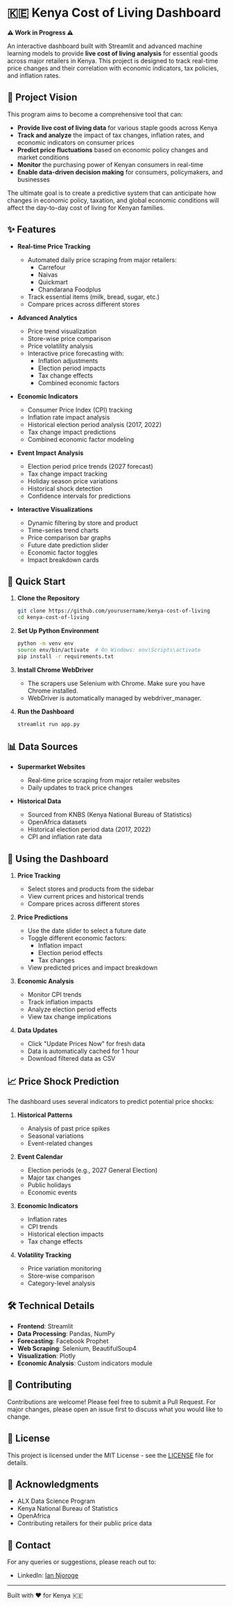 # 🇰🇪 Kenya Cost of Living Dashboard

**⚠️ Work in Progress ⚠️**

An interactive dashboard built with Streamlit and advanced machine learning models to provide **live cost of living analysis** for essential goods across major retailers in Kenya. This project is designed to track real-time price changes and their correlation with economic indicators, tax policies, and inflation rates.

## 🎯 Project Vision

This program aims to become a comprehensive tool that can:
- **Provide live cost of living data** for various staple goods across Kenya
- **Track and analyze** the impact of tax changes, inflation rates, and economic indicators on consumer prices
- **Predict price fluctuations** based on economic policy changes and market conditions
- **Monitor** the purchasing power of Kenyan consumers in real-time
- **Enable data-driven decision making** for consumers, policymakers, and businesses

The ultimate goal is to create a predictive system that can anticipate how changes in economic policy, taxation, and global economic conditions will affect the day-to-day cost of living for Kenyan families.

## ✨ Features

- **Real-time Price Tracking**
  - Automated daily price scraping from major retailers:
    - Carrefour
    - Naivas
    - Quickmart
    - Chandarana Foodplus
  - Track essential items (milk, bread, sugar, etc.)
  - Compare prices across different stores

- **Advanced Analytics**
  - Price trend visualization
  - Store-wise price comparison
  - Price volatility analysis
  - Interactive price forecasting with:
    - Inflation adjustments
    - Election period impacts
    - Tax change effects
    - Combined economic factors

- **Economic Indicators**
  - Consumer Price Index (CPI) tracking
  - Inflation rate impact analysis
  - Historical election period analysis (2017, 2022)
  - Tax change impact predictions
  - Combined economic factor modeling

- **Event Impact Analysis**
  - Election period price trends (2027 forecast)
  - Tax change impact tracking
  - Holiday season price variations
  - Historical shock detection
  - Confidence intervals for predictions

- **Interactive Visualizations**
  - Dynamic filtering by store and product
  - Time-series trend charts
  - Price comparison bar graphs
  - Future date prediction slider
  - Economic factor toggles
  - Impact breakdown cards

## 🚀 Quick Start

1. **Clone the Repository**
   ```bash
   git clone https://github.com/yourusername/kenya-cost-of-living
   cd kenya-cost-of-living
   ```

2. **Set Up Python Environment**
   ```bash
   python -m venv env
   source env/bin/activate  # On Windows: env\Scripts\activate
   pip install -r requirements.txt
   ```

3. **Install Chrome WebDriver**
   - The scrapers use Selenium with Chrome. Make sure you have Chrome installed.
   - WebDriver is automatically managed by webdriver_manager.

4. **Run the Dashboard**
   ```bash
   streamlit run app.py
   ```

## 📊 Data Sources

- **Supermarket Websites**
  - Real-time price scraping from major retailer websites
  - Daily updates to track price changes

- **Historical Data**
  - Sourced from KNBS (Kenya National Bureau of Statistics)
  - OpenAfrica datasets
  - Historical election period data (2017, 2022)
  - CPI and inflation rate data

## 🔄 Using the Dashboard

1. **Price Tracking**
   - Select stores and products from the sidebar
   - View current prices and historical trends
   - Compare prices across different stores

2. **Price Predictions**
   - Use the date slider to select a future date
   - Toggle different economic factors:
     - Inflation impact
     - Election period effects
     - Tax changes
   - View predicted prices and impact breakdown

3. **Economic Analysis**
   - Monitor CPI trends
   - Track inflation impacts
   - Analyze election period effects
   - View tax change implications

4. **Data Updates**
   - Click "Update Prices Now" for fresh data
   - Data is automatically cached for 1 hour
   - Download filtered data as CSV

## 📈 Price Shock Prediction

The dashboard uses several indicators to predict potential price shocks:

1. **Historical Patterns**
   - Analysis of past price spikes
   - Seasonal variations
   - Event-related changes

2. **Event Calendar**
   - Election periods (e.g., 2027 General Election)
   - Major tax changes
   - Public holidays
   - Economic events

3. **Economic Indicators**
   - Inflation rates
   - CPI trends
   - Historical election impacts
   - Tax change effects

4. **Volatility Tracking**
   - Price variation monitoring
   - Store-wise comparison
   - Category-level analysis

## 🛠️ Technical Details

- **Frontend**: Streamlit
- **Data Processing**: Pandas, NumPy
- **Forecasting**: Facebook Prophet
- **Web Scraping**: Selenium, BeautifulSoup4
- **Visualization**: Plotly
- **Economic Analysis**: Custom indicators module

## 📝 Contributing

Contributions are welcome! Please feel free to submit a Pull Request. For major changes, please open an issue first to discuss what you would like to change.

## 📄 License

This project is licensed under the MIT License - see the [LICENSE](LICENSE) file for details.

## 🙏 Acknowledgments

- ALX Data Science Program
- Kenya National Bureau of Statistics
- OpenAfrica
- Contributing retailers for their public price data

## 📧 Contact

For any queries or suggestions, please reach out to:
- LinkedIn: [Ian Njoroge](https://www.linkedin.com/in/ian-njoroge-0252aa70/)

---
Built with ❤️ for Kenya 🇰🇪
